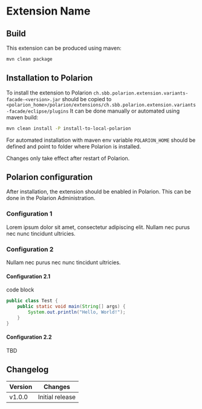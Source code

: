 # Extension Name

## Build

This extension can be produced using maven:
```bash
mvn clean package
```

## Installation to Polarion

To install the extension to Polarion `ch.sbb.polarion.extension.variants-facade-<version>.jar`
should be copied to `<polarion_home>/polarion/extensions/ch.sbb.polarion.extension.variants-facade/eclipse/plugins`
It can be done manually or automated using maven build:
```bash
mvn clean install -P install-to-local-polarion
```
For automated installation with maven env variable `POLARION_HOME` should be defined and point to folder where Polarion is installed.

Changes only take effect after restart of Polarion.

## Polarion configuration

After installation, the extension should be enabled in Polarion. This can be done in the Polarion Administration.

### Configuration 1
Lorem ipsum dolor sit amet, consectetur adipiscing elit.
Nullam nec purus nec nunc tincidunt ultricies.

### Configuration 2
Nullam nec purus nec nunc tincidunt ultricies.

#### Configuration 2.1

code block
```java
public class Test {
    public static void main(String[] args) {
        System.out.println("Hello, World!");
    }
}
```

#### Configuration 2.2

TBD

## Changelog

| Version | Changes                           |
|---------|-----------------------------------|
| v1.0.0  | Initial release                   |